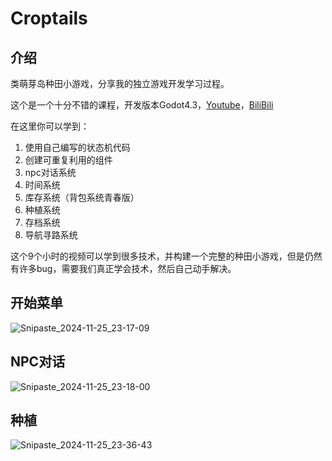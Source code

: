 # Croptails

## 介绍

类萌芽岛种田小游戏，分享我的独立游戏开发学习过程。

这个是一个十分不错的课程，开发版本Godot4.3，[Youtube](https://www.youtube.com/watch?v=it0lsREGdmc&t=3s)，[BiliBili](https://www.bilibili.com/video/BV1YhSXYTE51?p=25&vd_source=a49e175e84c42d23d87a620add615b1d)

在这里你可以学到：

1. 使用自己编写的状态机代码
2. 创建可重复利用的组件
3. npc对话系统
4. 时间系统
5. 库存系统（背包系统青春版）
6. 种植系统
7. 存档系统
8. 导航寻路系统

这个9个小时的视频可以学到很多技术，并构建一个完整的种田小游戏，但是仍然有许多bug，需要我们真正学会技术，然后自己动手解决。

## 开始菜单

![Snipaste_2024-11-25_23-17-09](D:\GoDot\Program\Croptails\img\Snipaste_2024-11-25_23-17-09.jpg) 

## NPC对话

![Snipaste_2024-11-25_23-18-00](D:\GoDot\Program\Croptails\img\Snipaste_2024-11-25_23-18-00.jpg) 

## 种植

![Snipaste_2024-11-25_23-36-43](D:\GoDot\Program\Croptails\img\Snipaste_2024-11-25_23-36-43.jpg) 

